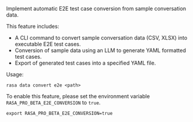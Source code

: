 Implement automatic E2E test case conversion from sample conversation data.

This feature includes:
- A CLI command to convert sample conversation data (CSV, XLSX) into executable E2E test cases.
- Conversion of sample data using an LLM to generate YAML formatted test cases.
- Export of generated test cases into a specified YAML file.

Usage:
```
rasa data convert e2e <path>
```


To enable this feature, please set the environment variable `RASA_PRO_BETA_E2E_CONVERSION` to `true`.
```
export RASA_PRO_BETA_E2E_CONVERSION=true
```
